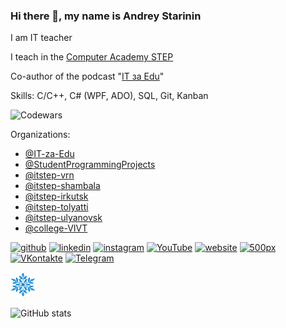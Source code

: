 ### Hi there 👋, my name is Andrey Starinin

I am IT teacher

I teach in the [Computer Academy STEP](https://itstep.org/)

Co-author of the podcast "[IT за Edu](https://github.com/IT-za-Edu)"

Skills: C/C++, C# (WPF, ADO), SQL, Git, Kanban

![Codewars](https://www.codewars.com/users/anst-foto/badges/small)

Organizations:
- [@IT-za-Edu](https://github.com/IT-za-Edu)
- [@StudentProgrammingProjects](https://github.com/StudentProgrammingProjects)
- [@itstep-vrn](https://github.com/itstep-vrn)
- [@itstep-shambala](https://github.com/itstep-shambala)
- [@itstep-irkutsk](https://github.com/itstep-irkutsk)
- [@itstep-tolyatti](https://github.com/itstep-tolyatti)
- [@itstep-ulyanovsk](https://github.com/itstep-ulyanovsk)
- [@college-VIVT](https://github.com/college-VIVT)

[<img src='https://cdn.jsdelivr.net/npm/simple-icons@3.0.1/icons/github.svg' alt='github' height='40'>](https://github.com/anst-foto)  [<img src='https://cdn.jsdelivr.net/npm/simple-icons@3.0.1/icons/linkedin.svg' alt='linkedin' height='40'>](https://www.linkedin.com/in/starinin-andrey/)  [<img src='https://cdn.jsdelivr.net/npm/simple-icons@3.0.1/icons/instagram.svg' alt='instagram' height='40'>](https://www.instagram.com/anstfoto/)  [<img src='https://cdn.jsdelivr.net/npm/simple-icons@3.0.1/icons/youtube.svg' alt='YouTube' height='40'>](https://www.youtube.com/channel/UC1NBQ7IKptpWo-YLLJkXZlQ)  [<img src='https://cdn.jsdelivr.net/npm/simple-icons@3.0.1/icons/icloud.svg' alt='website' height='40'>](http://anst-foto.ru)  [<img src='https://cdn.jsdelivr.net/npm/simple-icons@3.0.1/icons/500px.svg' alt='500px' height='40'>](https://500px.com/p/andreystarinin)  [<img alt='VKontakte' height='40' src='https://cdn.jsdelivr.net/npm/simple-icons@v3/icons/vk.svg'>](https://vk.com/anst.foto)  [<img alt='Telegram' height='40' src='https://cdn.jsdelivr.net/npm/simple-icons@v3/icons/telegram.svg'>](https://t.me/anst_foto) 

<a href='https://archiveprogram.github.com/'><img src='https://raw.githubusercontent.com/acervenky/animated-github-badges/master/assets/acbadge.gif' width='40' height='40'></a> 

![GitHub stats](https://github-readme-stats.vercel.app/api?username=anst-foto&show_icons=true)
